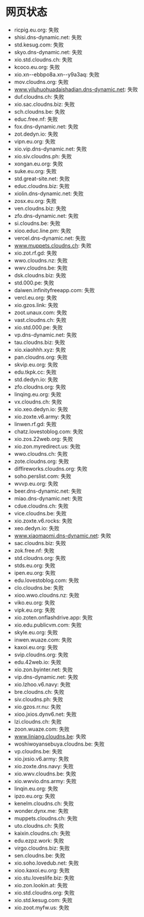 # 网页状态
- ricpig.eu.org: 失败
- shisi.dns-dynamic.net: 失败
- std.kesug.com: 失败
- skyo.dns-dynamic.net: 失败
- xio.std.cloudns.ch: 失败
- kcoco.eu.org: 失败
- xio.xn--ebbpo8a.xn--y9a3aq: 失败
- mov.cloudns.org: 失败
- www.yiluhuohuadaishadian.dns-dynamic.net: 失败
- duf.cloudns.ch: 失败
- xio.sac.cloudns.biz: 失败
- sch.cloudns.be: 失败
- educ.free.nf: 失败
- fox.dns-dynamic.net: 失败
- zot.dedyn.io: 失败
- vipn.eu.org: 失败
- xio.vip.dns-dynamic.net: 失败
- xio.siv.cloudns.ph: 失败
- xongan.eu.org: 失败
- suke.eu.org: 失败
- std.great-site.net: 失败
- educ.cloudns.biz: 失败
- xiolin.dns-dynamic.net: 失败
- zosx.eu.org: 失败
- ven.cloudns.biz: 失败
- zfo.dns-dynamic.net: 失败
- si.cloudns.be: 失败
- xioo.educ.line.pm: 失败
- vercel.dns-dynamic.net: 失败
- www.muppets.cloudns.ch: 失败
- xio.zot.rf.gd: 失败
- wwo.cloudns.nz: 失败
- wwv.cloudns.be: 失败
- dsk.cloudns.biz: 失败
- std.000.pe: 失败
- daiwen.infinityfreeapp.com: 失败
- vercl.eu.org: 失败
- xio.gzos.link: 失败
- zoot.unaux.com: 失败
- vast.cloudns.ch: 失败
- xio.std.000.pe: 失败
- vp.dns-dynamic.net: 失败
- tau.cloudns.biz: 失败
- xio.xiaohhh.xyz: 失败
- pan.cloudns.org: 失败
- skvip.eu.org: 失败
- edu.tkpk.cc: 失败
- std.dedyn.io: 失败
- zfo.cloudns.org: 失败
- linqing.eu.org: 失败
- vx.cloudns.ch: 失败
- xio.xeo.dedyn.io: 失败
- xio.zoxte.v6.army: 失败
- linwen.rf.gd: 失败
- chatz.lovestoblog.com: 失败
- xio.zos.22web.org: 失败
- xio.zon.myredirect.us: 失败
- wwo.cloudns.ch: 失败
- zote.cloudns.org: 失败
- diffireworks.cloudns.org: 失败
- soho.perslist.com: 失败
- wvvp.eu.org: 失败
- beer.dns-dynamic.net: 失败
- miao.dns-dynamic.net: 失败
- cdue.cloudns.ch: 失败
- vice.cloudns.be: 失败
- xio.zoxte.v6.rocks: 失败
- xeo.dedyn.io: 失败
- www.xiaomaomi.dns-dynamic.net: 失败
- sac.cloudns.biz: 失败
- zok.free.nf: 失败
- std.cloudns.org: 失败
- stds.eu.org: 失败
- ipen.eu.org: 失败
- edu.lovestoblog.com: 失败
- clo.cloudns.be: 失败
- xioo.wwo.cloudns.nz: 失败
- viko.eu.org: 失败
- vipk.eu.org: 失败
- xio.zoten.onflashdrive.app: 失败
- xio.edu.publicvm.com: 失败
- skyle.eu.org: 失败
- inwen.wuaze.com: 失败
- kaxoi.eu.org: 失败
- svip.cloudns.org: 失败
- edu.42web.io: 失败
- xio.zon.byinter.net: 失败
- vip.dns-dynamic.net: 失败
- xio.lzhoo.v6.navy: 失败
- bre.cloudns.ch: 失败
- siv.cloudns.ph: 失败
- xio.gzos.rr.nu: 失败
- xioo.jxios.dynv6.net: 失败
- lzi.cloudns.ch: 失败
- zoon.wuaze.com: 失败
- www.liniang.cloudns.be: 失败
- woshiwoyansebuya.cloudns.be: 失败
- vp.cloudns.be: 失败
- xio.jxsio.v6.army: 失败
- xio.zoxte.dns.navy: 失败
- xio.wwv.cloudns.be: 失败
- xio.wwvio.dns.army: 失败
- linqin.eu.org: 失败
- ipzo.eu.org: 失败
- kenelm.cloudns.ch: 失败
- wonder.dynx.me: 失败
- muppets.cloudns.ch: 失败
- uto.cloudns.ch: 失败
- kaixin.cloudns.ch: 失败
- edu.ezpz.work: 失败
- virgo.cloudns.biz: 失败
- sen.cloudns.be: 失败
- xio.soho.lovedub.net: 失败
- xioo.kaxoi.eu.org: 失败
- xio.stu.loveslife.biz: 失败
- xio.zon.lookin.at: 失败
- xio.std.cloudns.org: 失败
- xio.std.kesug.com: 失败
- xio.zoot.myfw.us: 失败
